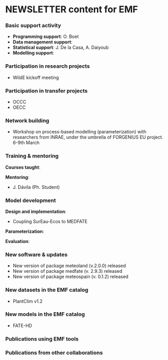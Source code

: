 # NEWSLETTER content for EMF

### Basic support activity

  + **Programming support**: O. Boet
  + **Data management support**: 
  + **Statistical support**: J. De la Casa, A. Daiyoub
  + **Modelling support**: 

### Participation in research projects

  + WildE kickoff meeting

### Participation in transfer projects

  + OCCC
  + OECC

### Network building
  + Workshop on process-based modelling (parameterization) with researchers from INRAE, under the umbrella of FORGENIUS EU project. 6-9th March

### Training & mentoring

**Courses taught**:

**Mentoring**:
  + J. Dávila (Ph. Student)

### Model development

**Design and implementation**:
  + Coupling SurEau-Ecos to MEDFATE

**Parameterization**:

**Evaluation**:


### New software & updates
  + New version of package meteoland (v.2.0.0) released
  + New version of package medfate (v. 2.9.3) released
  + New version of package meteospain (v. 0.1.2) released
  
### New datasets in the EMF catalog
  + PlantClim v1.2

### New models in the EMF catalog
  + FATE-HD

### Publications using EMF tools


### Publications from other collaborations

